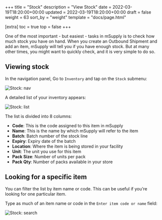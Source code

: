 +++
title = "Stock"
description = "View Stock"
date = 2022-03-19T18:20:00+00:00
updated = 2022-03-19T18:20:00+00:00
draft = false
weight = 63
sort_by = "weight"
template = "docs/page.html"

[extra]
toc = true
top = false
+++

One of the most important - but easiest - tasks in mSupply is to check how much stock you have on hand. When you create an Outbound Shipment and add an item, mSupply  will tell you if you have enough stock. But at many other times, you might want to quickly check, and it is very simple to do so.

## Viewing stock

In the navigation panel, Go to `Inventory` and tap on the  `Stock` submenu: 

![Stock: nav](/docs/inventory/images/stock_gotostock.png)

A detailed list of your inventory appears: 

![Stock: list](/docs/inventory/images/stock_viewstock.png)

The list is divided into 8 columns: 
* **Code**: This is the code assigned to this item in mSupply
* **Name**: This is the name by which mSupply will refer to the item
* **Batch**: Batch number of the stock line
* **Expiry**: Expiry date of the batch
* **Location**: Where the item is being stored in your facility
* **Unit**: The unit you use for this item
* **Pack Size**: Number of units per pack
* **Pack Qty**: Number of packs available in your store


## Looking for a specific item

You can filter the list by item name or code. This can be useful if you're looking for one particular item. 

Type as much of an item name or code in the `Enter item code or name` field: 

![Stock: search](/docs/inventory/images/stock_search.gif)